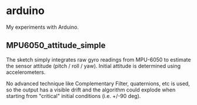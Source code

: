 arduino
=======

My experiments with Arduino.

MPU6050_attitude_simple
-----------------------
The sketch simply integrates raw gyro readings from MPU-6050 to estimate the sensor attitude (pitch / roll / yaw). Initial attitude is determined using accelerometers.

No advanced technique like Complementary Filter, quaternions, etc is used, so the output has a visible drift and the algorithm could explode when starting from "critical" initial conditions (i.e. +/-90 deg).
